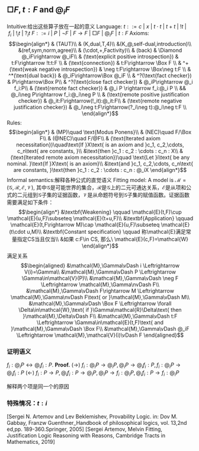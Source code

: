 
## $\Box F,t:F$ and $@_i F$
Intuitive:给出这些算子放在一起的意义
Language: 
$t::= c\ |\ x\ |\ t\cdot t\ |\ t+t\ |\ !t\ |\ f_i\ |\ !_it\ |\ ?_it$
$F::= i\ |\ P\ |\ \neg F\ |\ F\rightarrow F\ |\ \Box F\ |\ @_i F\ |\ t:F$
Axioms:
$$\begin{align*}
    & (TAUT)\\
    & (K,dual,T,4)\\
    &(K_@,self-dual,introduction)\\
    &(ref,sym,norm,agree)\\
    & (\cdot,+,Factivity)\\
    & (back) & \Diamond @_iF\rightarrow @_iF\\
    & (\text{explicit positive introspection}) & t:F\rightarrow !t:t:F \\
    & (\text{connection}) & t:F\rightarrow \Box F \\
    & ^+(\text{weak negative introspection}) & \neg t:F\rightarrow \Box\neg t:F \\
    & ^*(\text{dual back}) & @_iF\rightarrow\Box @_iF \\
    & ^?(\text{fact checker}) & P\rightarrow\Box P\\
    & ^?(\text{close fact checker}) & @_iP\rightarrow @_i f_i:P\\
    & (\text{remote fact checker}) & @_i P \rightarrow f_i:@_i P \\
    && @_i\neg P\rightarrow f_i:@_i\neg P \\
    & (\text{remote positive justification checker}) & @_it:F\rightarrow(!_it):@_it:F\\
    & (\text{remote negative justification checker}) & @_i\neg t:F\rightarrow(?_i\neg t):@_i\neg t:F \\ 
\end{align*}$$
Rules:
$$\begin{align*}
    & (MP)\quad \text{Modus Ponens}\\
    & (NEC)\quad F/\Box F\\
    & (@NEC)\quad F/@F\\
    & (\text{Iterated axiom necessitation})\quad\text{If }X\text{ is an axiom and }c_1, c_2,\cdots, c_n\text{ are constants, }\\
    &\text{then }c_1 : c_2 : \cdots : c_n : X\\
    & (\text{Iterated remote axiom necessitation})\quad \text{Let }i\text{ be any nominal. }\text{If }X\text{ is an axiom}\\
    &\text{and }c_1, c_2,\cdots, c_n\text{ are constants, }\text{then }c_1 : c_2 : \cdots : c_n : @_iX
\end{align*}$$
Informal semantics:解释各种公式的直觉语义
Fitting model: A model is $\mathcal{M}=(\mathcal{G},\mathcal{R},\mathcal{E},\mathcal{V})$, 其中$\mathcal{G}$是可能世界的集合，$\mathcal{R}$是$\mathcal{G}$上的二元可通达关系，$\mathcal{E}$是从项和公式的二元组到$\mathcal{G}$子集的证据函数，$\mathcal{V}$是从命题符号到$\mathcal{G}$子集的赋值函数。证据函数需要满足如下条件：
$$\begin{align*}
    &\textbf{Weakening} \qquad \mathcal{E}(t,F)\cup \mathcal{E}(u,F)\subseteq \mathcal{E}(t+u,F)\\
    &\textbf{Application} \qquad \mathcal{E}(t,F\rightarrow M)\cap \mathcal{E}(u,F)\subseteq \mathcal{E}(t\cdot u,M)\\
    &\textbf{Constant specification} \qquad 称\mathcal{E}满足常量指定CS当且仅当\\
    &如果 c:F\in CS, 那么\ \mathcal{E}(c,F)=\mathcal{W}
\end{align*}$$
满足关系
$$\begin{aligned}
    &\mathcal{M},\Gamma\vDash i \Leftrightarrow V(i)=\Gamma\\
    &\mathcal{M},\Gamma\vDash P \Leftrightarrow \Gamma\in\mathcal{V}(P)\\
    &\mathcal{M},\Gamma\vDash \neg F \Leftrightarrow \mathcal{M},\Gamma\nvDash F\\
    &\mathcal{M},\Gamma\vDash F\rightarrow M \Leftrightarrow \mathcal{M},\Gamma\nvDash F\text{ or }\mathcal{M},\Gamma\vDash M\\
    &\mathcal{M},\Gamma\vDash \Box F \Leftrightarrow \forall \Delta\in\mathcal{W},\text{ if }\Gamma\mathcal{R}\Delta\text{ then }\mathcal{M},\Delta\vDash F\\
    &\mathcal{M},\Gamma\vDash t:F \Leftrightarrow \Gamma\in\mathcal{E}(t,F)\text{ and }\mathcal{M},\Gamma\vDash \Box F\\
    &\mathcal{M},\Gamma\vDash @_iF \Leftrightarrow \mathcal{M},\mathcal{V}(i)\vDash F
\end{aligned}$$
### 证明语义



$f_i:@_iP\leftrightarrow @_if_i:P$.
**Proof.**
$(\rightarrow)\ f_i:@_iP\rightarrow @_iP,@_iP\rightarrow @_if_i:P,f_i:@_iP\rightarrow @_if_i:P$
$(\leftarrow)\ f_i:P\rightarrow P,@_if_i:P\rightarrow @_iP,@_iP\rightarrow f_i:@_iP,@_if_i:P\rightarrow f_i:@_iP$

解释两个项是同一个的原因




### 特殊情况：$t:i$





<!-- $!$是$!_i$的概括，在所有可能世界上 -->



[Sergei N. Artemov and Lev Beklemishev, Provability Logic. in: Dov M. Gabbay, Franzw Guenthner_Handbook of philosophical logics, vol. 13,2nd ed,pp. 189-360.Springer, 2005]
[Sergei Artemov, Melvin Fitting, Justification Logic Reasoning with Reasons, Cambridge Tracts in Mathematics, 2019]